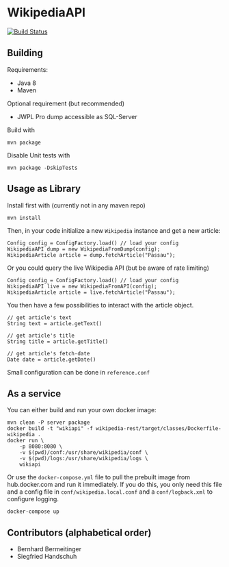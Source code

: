 # WikipediaAPI

[![Build Status](https://travis-ci.org/Lambda-3/WikipediaAPI.svg?branch=master)](https://travis-ci.org/Lambda-3/WikipediaAPI)

## Building

Requirements:
* Java 8
* Maven

Optional requirement (but recommended)
* JWPL Pro dump accessible as SQL-Server

Build with 

    mvn package
    
Disable Unit tests with
    
    mvn package -DskipTests

## Usage as Library
Install first with (currently not in any maven repo) 

    mvn install
    
Then, in your code initialize a new `Wikipedia` instance
and get a new article:

    Config config = ConfigFactory.load() // load your config
    WikipediaAPI dump = new WikipediaFromDump(config);
    WikipediaArticle article = dump.fetchArticle("Passau");

Or you could query the live Wikipedia API (but be aware of rate limiting)

    Config config = ConfigFactory.load() // load your config
    WikipediaAPI live = new WikipediaFromAPI(config);
    WikipediaArticle article = live.fetchArticle("Passau");

You then have a few possibilities to interact with the article object.
    
    // get article's text
    String text = article.getText()
    
    // get article's title
    String title = article.getTitle()
  
    // get article's fetch-date
    Date date = article.getDate()
    
Small configuration can be done in `reference.conf`


## As a service

You can either build and run your own docker image:
    
    mvn clean -P server package
    docker build -t "wikiapi" -f wikipedia-rest/target/classes/Dockerfile-wikipedia .
    docker run \
        -p 8080:8080 \
        -v $(pwd)/conf:/usr/share/wikipedia/conf \
        -v $(pwd)/logs:/usr/share/wikipedia/logs \
        wikiapi

Or use the `docker-compose.yml` file to pull the prebuilt image from hub.docker.com
and run it immediately. If you do this, you only need this file and a config file in `conf/wikipedia.local.conf` and a `conf/logback.xml` to configure logging.

    docker-compose up

## Contributors (alphabetical order)
- Bernhard Bermeitinger
- Siegfried Handschuh
